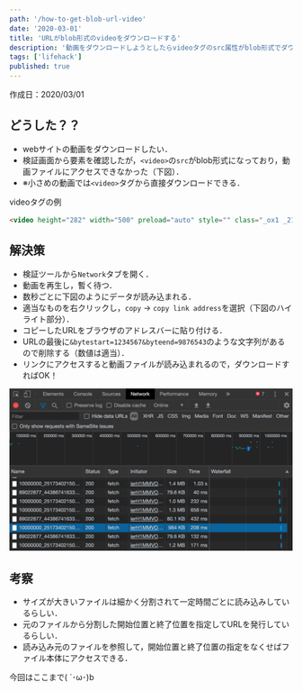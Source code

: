 ```yaml
---
path: '/how-to-get-blob-url-video'
date: '2020-03-01'
title: 'URLがblob形式のvideoをダウンロードする'
description: '動画をダウンロードしようとしたらvideoタグのsrc属性がblob形式でダウンロードできず困った．'
tags: ['lifehack']
published: true
---
```



作成日：2020/03/01

## どうした？？

- webサイトの動画をダウンロードしたい．
- 検証画面から要素を確認したが，`<video>`の`src`がblob形式になっており，動画ファイルにアクセスできなかった（下図）．
- ※小さめの動画では`<video>`タグから直接ダウンロードできる．

videoタグの例
```html
<video height="282" width="500" preload="auto" style="" class="_ox1 _21y0 _1_d1" data-video-width="500" data-video-height="282" data-original-aspect-ratio="1.7777777777778" id="u_0_21" src="blob:https://hogehoge.com/xxxxxxxxx"></video>
```

## 解決策

- 検証ツールから`Network`タブを開く．
- 動画を再生し，暫く待つ．
- 数秒ごとに下図のようにデータが読み込まれる．
- 適当なものを右クリックし，`copy` -> `copy link address`を選択（下図のハイライト部分）．
- コピーしたURLをブラウザのアドレスバーに貼り付ける．
- URLの最後に`&bytestart=1234567&byteend=9876543`のような文字列があるので削除する（数値は適当）．
- リンクにアクセスすると動画ファイルが読み込まれるので，ダウンロードすればOK！

![networkタブの画像](./images/20200301134941.png)


## 考察

- サイズが大きいファイルは細かく分割されて一定時間ごとに読み込みしているらしい．
- 元のファイルから分割した開始位置と終了位置を指定してURLを発行しているらしい．
- 読み込み元のファイルを参照して，開始位置と終了位置の指定をなくせばファイル本体にアクセスできる．

今回はここまで( `･ω･)b
